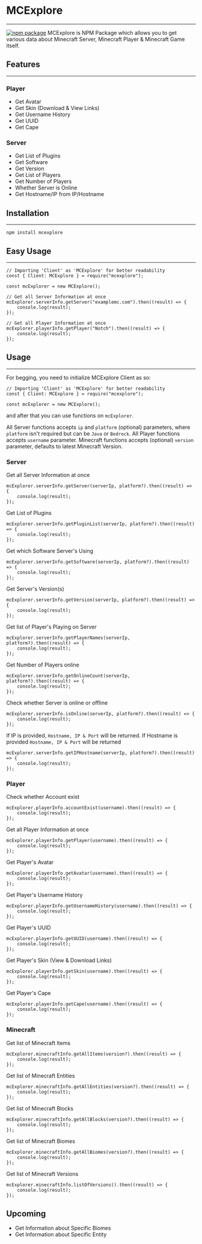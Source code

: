 # MCExplore
___
[![npm package](https://nodei.co/npm/js.poke.png?downloads=true&downloadRank=true&stars=true)](https://nodei.co/npm/js.poke/)
MCExplore is NPM Package which allows you to get various data about Minecraft Server, Minecraft Player & Minecraft Game itself.
## Features
___
### Player
* Get Avatar
* Get Skin (Download & View Links)
* Get Username History
* Get UUID
* Get Cape
### Server
* Get List of Plugins
* Get Software
* Get Version
* Get List of Players
* Get Number of Players
* Whether Server is Online
* Get Hostname/IP from IP/Hostname

## Installation
___
```
npm install mcexplore
```

## Easy Usage
___
```
// Importing 'Client' as 'MCExplore' for better readability
const { Client: MCExplore } = require("mcexplore");

const mcExplorer = new MCExplore();

// Get all Server Information at once
mcExplorer.serverInfo.getServer("examplemc.com").then((result) => {
    console.log(result);
});

// Get all Player Information at once
mcExplorer.playerInfo.getPlayer("Notch").then((result) => {
    console.log(result);
});
```

## Usage
___
For begging, you need to initialize MCExplore Client as so:
```
// Importing 'Client' as 'MCExplore' for better readability
const { Client: MCExplore } = require("mcexplore");

const mcExplorer = new MCExplore();
```
and after that you can use functions on `mcExplorer`.

All Server functions accepts `ip` and `platform` (optional) parameters, where `platform` isn't required but can be `Java` or `Bedrock`.
All Player functions accepts `username` parameter.
Minecraft functions accepts (optional) `version` parameter, defaults to latest Minecraft Version.
### **Server**
Get all Server Information at once
```
mcExplorer.serverInfo.getServer(serverIp, platform?).then((result) => {
    console.log(result);
});
```
Get List of Plugins
```
mcExplorer.serverInfo.getPluginList(serverIp, platform?).then((result) => {
    console.log(result);
});
```
Get which Software Server's Using
```
mcExplorer.serverInfo.getSoftware(serverIp, platform?).then((result) => {
    console.log(result);
});
```
Get Server's Version(s)
```
mcExplorer.serverInfo.getVersion(serverIp, platform?).then((result) => {
    console.log(result);
});
```
Get list of Player's Playing on Server
```
mcExplorer.serverInfo.getPlayerNames(serverIp, platform?).then((result) => {
    console.log(result);
});
```
Get Number of Players online
```
mcExplorer.serverInfo.getOnlineCount(serverIp, platform?).then((result) => {
    console.log(result);
});
```
Check whether Server is online or offline
```
mcExplorer.serverInfo.isOnline(serverIp, platform?).then((result) => {
    console.log(result);
});
```
If IP is provided, `Hostname, IP & Port` will be returned.
If Hostname is provided `Hostname, IP & Port` will be returned
```
mcExplorer.serverInfo.getIPHostname(serverIp, platform?).then((result) => {
    console.log(result);
});
```
### **Player**
Check whether Account exist
```
mcExplorer.playerInfo.accountExist(username).then((result) => {
    console.log(result);
});
```
Get all Player Information at once
```
mcExplorer.playerInfo.getPlayer(username).then((result) => {
    console.log(result);
});
```
Get Player's Avatar
```
mcExplorer.playerInfo.getAvatar(username).then((result) => {
    console.log(result);
});
```
Get Player's Username History
```
mcExplorer.playerInfo.getUsernameHistory(username).then((result) => {
    console.log(result);
});
```
Get Player's UUID
```
mcExplorer.playerInfo.getUUID(username).then((result) => {
    console.log(result);
});
```
Get Player's Skin (View & Download Links)
```
mcExplorer.playerInfo.getSkin(username).then((result) => {
    console.log(result);
});
```
Get Player's Cape
```
mcExplorer.playerInfo.getCape(username).then((result) => {
    console.log(result);
});
```
### **Minecraft**
Get list of Minecraft Items
```
mcExplorer.minecraftInfo.getAllItems(version?).then((result) => {
    console.log(result);
});
```
Get list of Minecraft Entities
```
mcExplorer.minecraftInfo.getAllEntities(version?).then((result) => {
    console.log(result);
});
```
Get list of Minecraft Blocks
```
mcExplorer.minecraftInfo.getAllBlocks(version?).then((result) => {
    console.log(result);
});
```
Get list of Minecraft Biomes
```
mcExplorer.minecraftInfo.getAllBiomes(version?).then((result) => {
    console.log(result);
});
```
Get list of Minecraft Versions
```
mcExplorer.minecraftInfo.listOfVersions().then((result) => {
    console.log(result);
});
```

## Upcoming
* Get Information about Specific Biomes
* Get Information about Specific Entity
